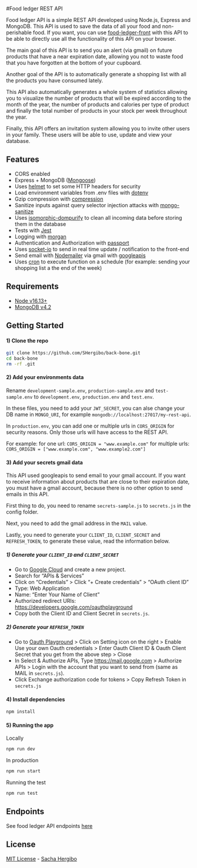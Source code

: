 #Food ledger REST API

Food ledger API is a simple REST API developed using Node.js, Express and MongoDB. This API is used to save the data of all your food and non-perishable food. If you want, you can use [food-ledger-front](https://github.com/SHergibo/food-ledger-front) with this API to be able to directly use all the functionality of this API on your browser.

The main goal of this API is to send you an alert (via gmail) on future products that have a near expiration date, allowing you not to waste food that you have forgotten at the bottom of your cupboard.

Another goal of the API is to automatically generate a shopping list with all the products you have consumed lately.

This API also automatically generates a whole system of statistics allowing you to visualize the number of products that will be expired according to the month of the year, the number of products and calories per type of product and finally the total number of products in your stock per week throughout the year.

Finally, this API offers an invitation system allowing you to invite other users in your family. These users will be able to use, update and view your database.

## Features

- CORS enabled
- Express + MongoDB ([Mongoose](http://mongoosejs.com/))
- Uses [helmet](https://github.com/helmetjs/helmet) to set some HTTP headers for security
- Load environment variables from .env files with [dotenv](https://github.com/rolodato/dotenv-safe)
- Gzip compression with [compression](https://github.com/expressjs/compression)
- Sanitize inputs against query selector injection attacks with [mongo-sanitize](https://github.com/vkarpov15/mongo-sanitize)
- Uses [isomorphic-dompurify](https://www.npmjs.com/package/isomorphic-dompurify) to clean all incoming data before storing them in the database
- Tests with [Jest](https://jestjs.io/)
- Logging with [morgan](https://github.com/expressjs/morgan)
- Authentication and Authorization with [passport](http://passportjs.org)
- Uses [socket-io](http://passportjs.org) to send in real time update / notification to the front-end
- Send email with [Nodemailer](https://nodemailer.com/about/) via gmail with [googleapis](https://www.npmjs.com/package/googleapis)
- Uses [cron](https://www.npmjs.com/package/cron) to execute function on a schedule (for example: sending your shopping list a the end of the week)

## Requirements

- [Node v16.13+](https://nodejs.org/en/download/current/)
- [MongoDB v4.2](https://docs.mongodb.com/v4.2/installation/)

## Getting Started

#### 1) Clone the repo

```bash
git clone https://github.com/SHergibo/back-bone.git
cd back-bone
rm -rf .git
```

#### 2) Add your environments data

Rename `development-sample.env`, `production-sample.env` and `test-sample.env` to `development.env`, `production.env` and `test.env`.

In these files, you need to add your `JWT_SECRET`, you can alse change your DB name in `MONGO_URI`, for example `mongodb://localhost:27017/my-rest-api`.

In `production.env`, you can add one or multiple urls in `CORS_ORIGIN` for security reasons. Only those urls will have access to the REST API.

For example:
for one url: `CORS_ORIGIN = "www.example.com"`
for multiple urls: `CORS_ORIGIN = ["www.example.com", "www.example2.com"]`

#### 3) Add your secrets gmail data

This API used googleapis to send email to your gmail account. If you want to receive information about products that are close to their expiration date, you must have a gmail account, because there is no other option to send emails in this API.

First thing to do, you need to rename `secrets-sample.js` to `secrets.js` in the config folder.

Next, you need to add the gmail address in the `MAIL` value.

Lastly, you need to generate your `CLIENT_ID`, `CLIENT_SECRET` and `REFRESH_TOKEN`, to generate these value, read the information below.

##### 1) Generate your `CLIENT_ID` and `CLIENT_SECRET`

- Go to [Google Cloud](https://console.cloud.google.com/) and create a new project.
- Search for “APIs & Services”
- Click on “Credentials” > Click “+ Create credentials” > “OAuth client ID”
- Type: Web Application
- Name: “Enter Your Name of Client”
- Authorized redirect URIs: https://developers.google.com/oauthplayground
- Copy both the Client ID and Client Secret in `secrets.js`.

##### 2) Generate your `REFRESH_TOKEN`

- Go to [Oauth Playground](https://developers.google.com/oauthplayground/) > Click on Setting icon on the right > Enable Use your own Oauth credentials > Enter Oauth Client ID & Oauth Client Secret that you get from the above step > Close
- In Select & Authorize APIs, Type https://mail.google.com > Authorize APIs > Login with the account that you want to send from (same as MAIL in `secrets.js`).
- Click Exchange authorization code for tokens > Copy Refresh Token in `secrets.js`

#### 4) Install dependencies

```bash
npm install
```

#### 5) Running the app

Locally

```bash
npm run dev
```

In production

```bash
npm run start
```

Running the test

```bash
npm run test
```

## Endpoints

See food ledger API endpoints [here](https://github.com/SHergibo/food-ledger-api/tree/master/readme-api-endpoints/api-endpoints.md)

## License

[MIT License](README.md) - [Sacha Hergibo](https://github.com/SHergibo)
